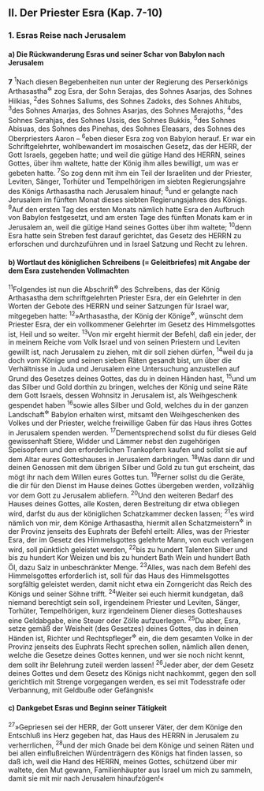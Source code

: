 ## II. Der Priester Esra (Kap. 7-10)

### 1. Esras Reise nach Jerusalem

#### a) Die Rückwanderung Esras und seiner Schar von Babylon nach Jerusalem

__7__
<sup>1</sup>Nach diesen Begebenheiten nun unter der Regierung des Perserkönigs Arthasastha<sup title="d.h. Artaxerxes">&#x2732;</sup> zog Esra, der Sohn Serajas, des Sohnes Asarjas, des Sohnes Hilkias,
<sup>2</sup>des Sohnes Sallums, des Sohnes Zadoks, des Sohnes Ahitubs,
<sup>3</sup>des Sohnes Amarjas, des Sohnes Asarjas, des Sohnes Merajoths,
<sup>4</sup>des Sohnes Serahjas, des Sohnes Ussis, des Sohnes Bukkis,
<sup>5</sup>des Sohnes Abisuas, des Sohnes des Pinehas, des Sohnes Eleasars, des Sohnes des Oberpriesters Aaron –
<sup>6</sup>eben dieser Esra zog von Babylon herauf. Er war ein Schriftgelehrter, wohlbewandert im mosaischen Gesetz, das der HERR, der Gott Israels, gegeben hatte; und weil die gütige Hand des HERRN, seines Gottes, über ihm waltete, hatte der König ihm alles bewilligt, um was er gebeten hatte.
<sup>7</sup>So zog denn mit ihm ein Teil der Israeliten und der Priester, Leviten, Sänger, Torhüter und Tempelhörigen im siebten Regierungsjahre des Königs Arthasastha nach Jerusalem hinauf;
<sup>8</sup>und er gelangte nach Jerusalem im fünften Monat dieses siebten Regierungsjahres des Königs.
<sup>9</sup>Auf den ersten Tag des ersten Monats nämlich hatte Esra den Aufbruch von Babylon festgesetzt, und am ersten Tage des fünften Monats kam er in Jerusalem an, weil die gütige Hand seines Gottes über ihm waltete;
<sup>10</sup>denn Esra hatte sein Streben fest darauf gerichtet, das Gesetz des HERRN zu erforschen und durchzuführen und in Israel Satzung und Recht zu lehren.

#### b) Wortlaut des königlichen Schreibens (= Geleitbriefes) mit Angabe der dem Esra zustehenden Vollmachten

<sup>11</sup>Folgendes ist nun die Abschrift<sup title="= der Wortlaut">&#x2732;</sup> des Schreibens, das der König Arthasastha dem schriftgelehrten Priester Esra, der ein Gelehrter in den Worten der Gebote des HERRN und seiner Satzungen für Israel war, mitgegeben hatte:
<sup>12</sup>»Arthasastha, der König der Könige<sup title="= Großkönig">&#x2732;</sup>, wünscht dem Priester Esra, der ein vollkommener Gelehrter im Gesetz des Himmelsgottes ist, Heil und so weiter.
<sup>13</sup>Von mir ergeht hiermit der Befehl, daß ein jeder, der in meinem Reiche vom Volk Israel und von seinen Priestern und Leviten gewillt ist, nach Jerusalem zu ziehen, mit dir soll ziehen dürfen,
<sup>14</sup>weil du ja doch vom Könige und seinen sieben Räten gesandt bist, um über die Verhältnisse in Juda und Jerusalem eine Untersuchung anzustellen auf Grund des Gesetzes deines Gottes, das du in deinen Händen hast,
<sup>15</sup>und um das Silber und Gold dorthin zu bringen, welches der König und seine Räte dem Gott Israels, dessen Wohnsitz in Jerusalem ist, als Weihgeschenk gespendet haben
<sup>16</sup>sowie alles Silber und Gold, welches du in der ganzen Landschaft<sup title="= Provinz">&#x2732;</sup> Babylon erhalten wirst, mitsamt den Weihgeschenken des Volkes und der Priester, welche freiwillige Gaben für das Haus ihres Gottes in Jerusalem spenden werden.
<sup>17</sup>Dementsprechend sollst du für dieses Geld gewissenhaft Stiere, Widder und Lämmer nebst den zugehörigen Speisopfern und den erforderlichen Trankopfern kaufen und sollst sie auf dem Altar eures Gotteshauses in Jerusalem darbringen.
<sup>18</sup>Was dann dir und deinen Genossen mit dem übrigen Silber und Gold zu tun gut erscheint, das mögt ihr nach dem Willen eures Gottes tun.
<sup>19</sup>Ferner sollst du die Geräte, die dir für den Dienst im Hause deines Gottes übergeben werden, vollzählig vor dem Gott zu Jerusalem abliefern.
<sup>20</sup>Und den weiteren Bedarf des Hauses deines Gottes, alle Kosten, deren Bestreitung dir etwa obliegen wird, darfst du aus der königlichen Schatzkammer decken lassen;
<sup>21</sup>es wird nämlich von mir, dem Könige Arthasastha, hiermit allen Schatzmeistern<sup title="= Finanzbeamten">&#x2732;</sup> in der Provinz jenseits des Euphrats der Befehl erteilt: Alles, was der Priester Esra, der im Gesetz des Himmelsgottes gelehrte Mann, von euch verlangen wird, soll pünktlich geleistet werden,
<sup>22</sup>bis zu hundert Talenten Silber und bis zu hundert Kor Weizen und bis zu hundert Bath Wein und hundert Bath Öl, dazu Salz in unbeschränkter Menge.
<sup>23</sup>Alles, was nach dem Befehl des Himmelsgottes erforderlich ist, soll für das Haus des Himmelsgottes sorgfältig geleistet werden, damit nicht etwa ein Zorngericht das Reich des Königs und seiner Söhne trifft.
<sup>24</sup>Weiter sei euch hiermit kundgetan, daß niemand berechtigt sein soll, irgendeinem Priester und Leviten, Sänger, Torhüter, Tempelhörigen, kurz irgendeinem Diener dieses Gotteshauses eine Geldabgabe, eine Steuer oder Zölle aufzuerlegen.
<sup>25</sup>Du aber, Esra, setze gemäß der Weisheit (des Gesetzes) deines Gottes, das in deinen Händen ist, Richter und Rechtspfleger<sup title="oder: Schöffen?">&#x2732;</sup> ein, die dem gesamten Volke in der Provinz jenseits des Euphrats Recht sprechen sollen, nämlich allen denen, welche die Gesetze deines Gottes kennen, und wer sie noch nicht kennt, dem sollt ihr Belehrung zuteil werden lassen!
<sup>26</sup>Jeder aber, der dem Gesetz deines Gottes und dem Gesetz des Königs nicht nachkommt, gegen den soll gerichtlich mit Strenge vorgegangen werden, es sei mit Todesstrafe oder Verbannung, mit Geldbuße oder Gefängnis!«

#### c) Dankgebet Esras und Beginn seiner Tätigkeit

<sup>27</sup>»Gepriesen sei der HERR, der Gott unserer Väter, der dem Könige den Entschluß ins Herz gegeben hat, das Haus des HERRN in Jerusalem zu verherrlichen,
<sup>28</sup>und der mich Gnade bei dem Könige und seinen Räten und bei allen einflußreichen Würdenträgern des Königs hat finden lassen, so daß ich, weil die Hand des HERRN, meines Gottes, schützend über mir waltete, den Mut gewann, Familienhäupter aus Israel um mich zu sammeln, damit sie mit mir nach Jerusalem hinaufzögen!«